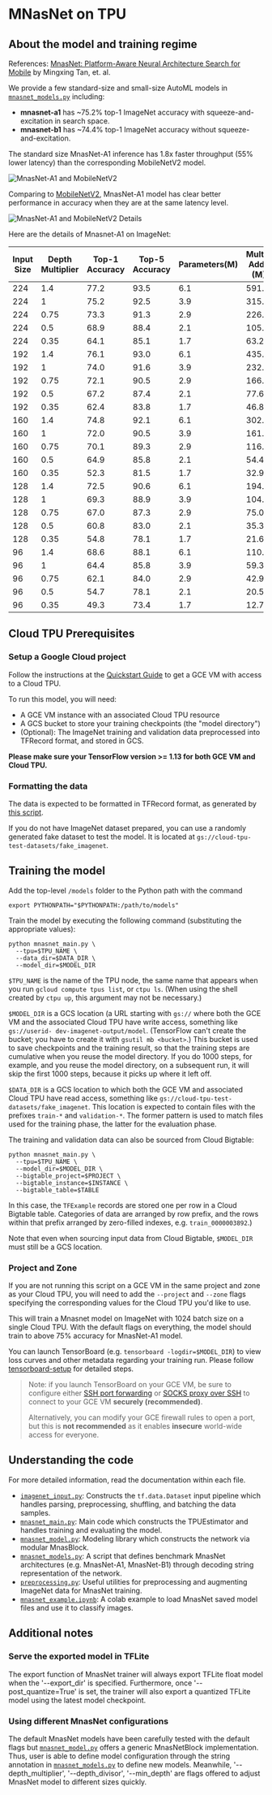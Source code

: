 # MNasNet on TPU

## About the model and training regime

References: [MnasNet: Platform-Aware Neural Architecture Search for Mobile](https://arxiv.org/pdf/1807.11626.pdf) by Mingxing Tan, et. al.

We provide a few standard-size and small-size AutoML models in [`mnasnet_models.py`](mnasnet_models.py) including:

  * <b>mnasnet-a1</b> has ~75.2% top-1 ImageNet accuracy with squeeze-and-excitation in search space.
  * <b>mnasnet-b1</b> has ~74.4% top-1 ImageNet accuracy without squeeze-and-excitation.

The standard size MnasNet-A1 inference has 1.8x faster throughput (55% lower latency) than the
corresponding MobileNetV2 model.

![MnasNet-A1 and MobileNetV2](g3doc/mnasnet_vs_mobilenetv2_2.png)

Comparing to [MobileNetV2](https://arxiv.org/pdf/1801.04381.pdf),
MnasNet-A1 model has clear better performance in accuracy when they are at the
same latency level.

![MnasNet-A1 and MobileNetV2 Details](g3doc/mnasnet_vs_mobilenetv2.png)


Here are the details of Mnasnet-A1 on ImageNet:

Input Size	| Depth Multiplier	| Top-1 Accuracy | 	Top-5 Accuracy	| Parameters(M)	| Multi-Adds (M)	| Pixel 1 latency (ms)
------- | ---------| --------- |---------|----|------------- | ----
224 |	1.4	| 77.2	| 93.5 |	6.1	|  591.5	| 135| 	77.2
224 |	1	  | 75.2	| 92.5 |	3.9	|  315.2	| 78	| 75.2
224 |	0.75| 73.3	| 91.3 |	2.9	|  226.7	| 61	| 73.3
224 |	0.5	| 68.9	| 88.4 |	2.1	|  105.2	| 32	| 68.9
224 |	0.35| 64.1	| 85.1 |	1.7	|  63.2	 |  22| 	64.1
192 |	1.4	| 76.1	| 93.0 |	6.1	|  435.1	| 99	| 76.1
192 |	1	  | 74.0	| 91.6 |	3.9	|  232.0	| 57	| 74
192 |	0.75| 72.1	| 90.5 |	2.9	|  166.9	| 45	| 72.1
192 |	0.5	| 67.2	| 87.4 |	2.1	|  77.6	 |  24| 	67.2
192 |	0.35| 62.4	| 83.8 |	1.7	|  46.8	 |  17| 	62.4
160 |	1.4	| 74.8	| 92.1 |	6.1	|  302.8	| 72	| 74.8
160 |	1	  | 72.0	| 90.5 |	3.9	|  161.6	| 41	| 72
160 |	0.75| 70.1	| 89.3 |	2.9	|  116.4	| 33	| 70.1
160 |	0.5	| 64.9	| 85.8 |	2.1	|  54.4	 |  18| 	64.9
160 |	0.35| 52.3	| 81.5 |	1.7	|  32.9	 |  13| 	59.3
128 |	1.4	| 72.5	| 90.6 |	6.1	|  194.5	| 49	| 72.5
128 |	1	  | 69.3	| 88.9 |	3.9	|  104.1	| 29	| 69.3
128 |	0.75| 67.0	| 87.3 |	2.9	|  75.0	 |  23| 	67
128 |	0.5	| 60.8	| 83.0 |	2.1	|  35.3	 |  12| 	60.8
128 |	0.35| 54.8	| 78.1 |	1.7	|  21.6	 |  8.5|	54.8
96	 |1.4	| 68.6	| 88.1 |  6.1	|  110.3	| 32	| 68.6
96	 |1	  | 64.4	| 85.8 |  3.9	|  59.3	 |  18| 	64.4
96	 |0.75| 62.1	| 84.0 |  2.9	|  42.9	 |  17| 	62.1
96	 |0.5	| 54.7	| 78.1 |  2.1	|  20.5	 |  7.4 | 54.7
96	 |0.35| 49.3	| 73.4 |	1.7	|  12.7	  | 5.4| 	49.3


## Cloud TPU Prerequisites

### Setup a Google Cloud project

Follow the instructions at the [Quickstart Guide][quickstart-guide] to get a GCE
VM with access to a Cloud TPU.

[quickstart-guide]: https://cloud.google.com/tpu/docs/quickstart

To run this model, you will need:

* A GCE VM instance with an associated Cloud TPU resource
* A GCS bucket to store your training checkpoints (the "model directory")
* (Optional): The ImageNet training and validation data preprocessed into
  TFRecord format, and stored in GCS.

**Please make sure your TensorFlow version >= 1.13 for both GCE VM and Cloud TPU.**

### Formatting the data

The data is expected to be formatted in TFRecord format, as generated by [this
script][imagenet-download-format-as-tfrecord].

If you do not have ImageNet dataset prepared, you can use a randomly generated
fake dataset to test the model. It is located at
`gs://cloud-tpu-test-datasets/fake_imagenet`.

[imagenet-download-format-as-tfrecord]: https://github.com/tensorflow/tpu/blob/master/tools/datasets/imagenet_to_gcs.py

## Training the model

Add the top-level `/models` folder to the Python path with the command

```
export PYTHONPATH="$PYTHONPATH:/path/to/models"
```

Train the model by executing the following command (substituting the appropriate
values):

```
python mnasnet_main.py \
  --tpu=$TPU_NAME \
  --data_dir=$DATA_DIR \
  --model_dir=$MODEL_DIR
```

`$TPU_NAME` is the name of the TPU node, the same name that appears when you
run `gcloud compute tpus list`, or `ctpu ls`.  (When using the shell
created by `ctpu up`, this argument may not be necessary.)

`$MODEL_DIR` is a GCS location (a URL starting with `gs://` where both the GCE
VM and the associated Cloud TPU have write access, something like `gs://userid-
dev-imagenet-output/model`.  (TensorFlow can't create the bucket; you have to
create it with `gsutil mb <bucket>`.)  This bucket is used to save checkpoints
and the training result, so that the training steps are cumulative when you
reuse the model directory.  If you do 1000 steps, for example, and you reuse the
model directory, on a subsequent run, it will skip the first 1000 steps, because
it picks up where it left off.

`$DATA_DIR` is a GCS location to which both the GCE VM and associated Cloud TPU
have read access, something like `gs://cloud-tpu-test-datasets/fake_imagenet`.
This location is expected to contain files with the prefixes `train-*` and
`validation-*`.  The former pattern is used to match files used for the training
phase, the latter for the evaluation phase.

The training and validation data can also be sourced from Cloud Bigtable:

```
python mnasnet_main.py \
  --tpu=$TPU_NAME \
  --model_dir=$MODEL_DIR \
  --bigtable_project=$PROJECT \
  --bigtable_instance=$INSTANCE \
  --bigtable_table=$TABLE
```

In this case, the `TFExample` records are stored one per row in a Cloud Bigtable
table. Categories of data are arranged by row prefix, and the rows within that
prefix arranged by zero-filled indexes, e.g. `train_0000003892`.)

Note that even when sourcing input data from Cloud Bigtable, `$MODEL_DIR` must
still be a GCS location.

### Project and Zone

If you are not running this script on a GCE VM in the same project and zone as
your Cloud TPU, you will need to add the `--project` and `--zone` flags
specifying the corresponding values for the Cloud TPU you'd like to use.

This will train a Mnasnet model on ImageNet with 1024 batch size on a single
Cloud TPU. With the default flags on everything, the model should train to
above 75% accuracy for MnasNet-A1 model.

You can launch TensorBoard (e.g. `tensorboard -logdir=$MODEL_DIR`) to view loss
curves and other metadata regarding your training run. Please follow [tensorboard-setup](https://cloud.google.com/tpu/docs/tensorboard-setup) for detailed steps.

> Note: if you launch TensorBoard on your GCE VM, be sure to configure either
> [SSH port forwarding][ssh-port-fwd] or [SOCKS proxy over SSH][socks-proxy] to
> connect to your GCE VM **securely (recommended)**.
>
> Alternatively, you can modify your GCE firewall rules to open a port, but this
> is **not recommended** as it enables **insecure** world-wide access for
> everyone.

[ssh-port-fwd]: https://cloud.google.com/solutions/connecting-securely#port-forwarding-over-ssh
[socks-proxy]: https://cloud.google.com/solutions/connecting-securely#socks-proxy-over-ssh


## Understanding the code

For more detailed information, read the documentation within each file.

* [`imagenet_input.py`](imagenet_input.py): Constructs the `tf.data.Dataset`
  input pipeline which handles parsing, preprocessing, shuffling, and batching
  the data samples.
* [`mnasnet_main.py`](mnasnet_main.py): Main code which constructs the
  TPUEstimator and handles training and evaluating the model.
* [`mnasnet_model.py`](mnasnet_model.py): Modeling library which constructs the
  network via modular MnasBlock.
* [`mnasnet_models.py`](mnasnet_models.py): A script that defines benchmark
MnasNet architectures (e.g. MnasNet-A1, MnasNet-B1) through decoding string
representation of the network.
* [`preprocessing.py`](preprocessing.py): Useful utilities for
  preprocessing and augmenting ImageNet data for MnasNet training.
* [`mnasnet_example.ipynb`](mnasnet_example.ipynb): A colab example to load
 MnasNet saved model files and use it to classify images.

## Additional notes

### Serve the exported model in TFLite

The export function of MnasNet trainer will always export TFLite float model
when the '--export_dir' is specified. Furthermore, once '--post_quantize=True'
is set, the trainer will also export a quantized TFLite model using the latest
model checkpoint.

### Using different MnasNet configurations

The default MnasNet models have been carefully tested with the default
flags but [`mnasnet_model.py`](mnasnet_model.py) offers a generic MnasNetBlock
implementation. Thus, user is able to define model configuration through the
string annotation in [`mnasnet_models.py`](mnasnet_models.py) to define new
models. Meanwhile, '--depth_multiplier', '--depth_divisor', '--min_depth' are
flags offered to adjust MnasNet model to different sizes quickly.
